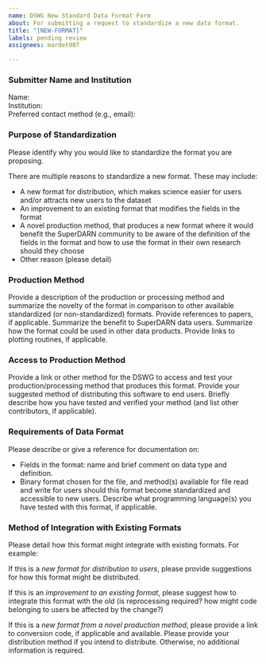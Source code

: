 ```yaml
---
name: DSWG New Standard Data Format Form
about: For submitting a request to standardize a new data format.
title: "[NEW-FORMAT]"
labels: pending review
assignees: mardet987

---
```


### Submitter Name and Institution
Name:  
Institution:  
Preferred contact method (e.g., email):  

### Purpose of Standardization
Please identify why you would like to standardize the format you are proposing.

There are multiple reasons to standardize a new format. These may include:  

* A new format for distribution, which makes science easier for users and/or 
  attracts new users to the dataset  
* An improvement to an existing format that modifies the fields in the format  
* A novel production method, that produces a new format where it would benefit
  the SuperDARN community to be aware of the definition of the fields in the 
  format and how to use the format in their own research should they choose  
* Other reason (please detail)  

### Production Method
Provide a description of the production or processing method and summarize the novelty
of the format in comparison to other available standardized (or non-standardized)
formats. Provide references to papers, if applicable. Summarize the benefit 
to SuperDARN data users. Summarize how the format could be used in other data
products. Provide links to plotting routines, if applicable.

### Access to Production Method
Provide a link or other method for the DSWG to access and test your 
production/processing method that produces this format. Provide your suggested 
method of distributing this software to end users. Briefly describe how you 
have tested and verified your method (and list other contributors, if applicable).

### Requirements of Data Format
Please describe or give a reference for documentation on:   

* Fields in the format: name and brief comment on data type and definition.  
* Binary format chosen for the file, and method(s) available for file read
    and write for users should this format become standardized and accessible
    to new users. Describe what programming language(s) you have tested with 
    this format, if applicable.

### Method of Integration with Existing Formats
Please detail how this format might integrate with existing formats. For example:  

If this is a *new format for distribution to users*, please provide suggestions 
for how this format might be distributed.

If this is an *improvement to an existing format*, please suggest how to 
integrate this format with the old (is reprocessing required? how might code 
belonging to users be affected by the change?)

If this is a *new format from a novel production method*, please provide 
a link to conversion code, if applicable and available. Please provide your 
distribution method if you intend to distribute. Otherwise, no additional 
information is required.
